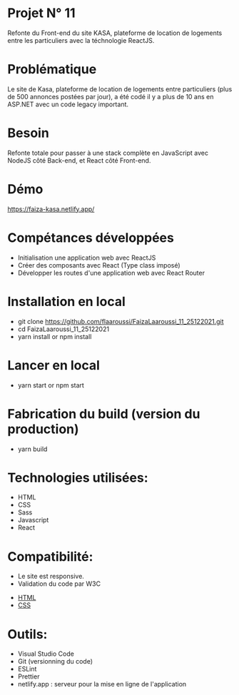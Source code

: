 # Projet N° 11    
   Refonte du Front-end du site KASA, plateforme de location de logements entre les particuliers avec la téchnologie ReactJS.
   
# Problématique
  Le site de Kasa, plateforme de location de logements entre particuliers (plus de 500 annonces postées par jour), a été 
  codé il y a plus de 10 ans en ASP.NET avec un code legacy important.
  
# Besoin
  Refonte totale pour passer à une stack complète en JavaScript avec NodeJS côté Back-end, et React côté Front-end.
   
# Démo
<a href="https://faiza-kasa.netlify.app/">https://faiza-kasa.netlify.app/</a>

# Compétances développées
- Initialisation une application web avec ReactJS
- Créer des composants avec React (Type class imposé)
- Développer les routes d'une application web avec React Router

# Installation en local
- git clone https://github.com/flaaroussi/FaizaLaaroussi_11_25122021.git
- cd FaizaLaaroussi_11_25122021 
- yarn install or npm install

# Lancer en local
- yarn start or npm start

# Fabrication du build (version du production)
- yarn build

# Technologies utilisées:
- HTML
- CSS
- Sass
- Javascript
- React

# Compatibilité:
* Le site est responsive.
* Validation du code par W3C
 - <a href="https://validator.w3.org/nu/?doc=https%3A%2F%2Ffaiza-kasa.netlify.app%2F">HTML</a>
 - <a href="https://jigsaw.w3.org/css-validator/validator?uri=https%3A%2F%2Ffaiza-kasa.netlify.app%2F&profile=css3svg&usermedium=all&warning=1&vextwarning=&lang=fr">CSS</a>

# Outils:
- Visual Studio Code
- Git (versionning du code)
- ESLint 
- Prettier
- netlify.app : serveur pour la mise en ligne de l'application 
